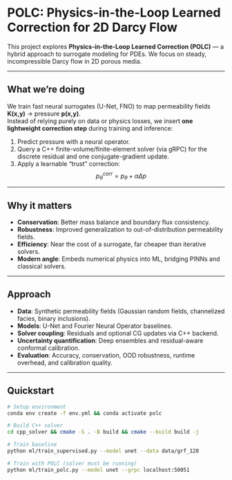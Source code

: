 # POLC: Physics-in-the-Loop Learned Correction for 2D Darcy Flow

This project explores **Physics-in-the-Loop Learned Correction (POLC)** — a hybrid approach to surrogate modeling for PDEs. We focus on steady, incompressible Darcy flow in 2D porous media.

---

## What we’re doing
We train fast neural surrogates (U-Net, FNO) to map permeability fields **K(x,y)** → pressure **p(x,y)**.  
Instead of relying purely on data or physics losses, we insert **one lightweight correction step** during training and inference:

1. Predict pressure with a neural operator.  
2. Query a C++ finite-volume/finite-element solver (via gRPC) for the discrete residual and one conjugate-gradient update.  
3. Apply a learnable “trust” correction:  
   $$
   p_\theta^{corr} = p_\theta + \alpha \Delta p
   $$

---

## Why it matters
- **Conservation**: Better mass balance and boundary flux consistency.  
- **Robustness**: Improved generalization to out-of-distribution permeability fields.  
- **Efficiency**: Near the cost of a surrogate, far cheaper than iterative solvers.  
- **Modern angle**: Embeds numerical physics into ML, bridging PINNs and classical solvers.

---

## Approach
- **Data**: Synthetic permeability fields (Gaussian random fields, channelized facies, binary inclusions).  
- **Models**: U-Net and Fourier Neural Operator baselines.  
- **Solver coupling**: Residuals and optional CG updates via C++ backend.  
- **Uncertainty quantification**: Deep ensembles and residual-aware conformal calibration.  
- **Evaluation**: Accuracy, conservation, OOD robustness, runtime overhead, and calibration quality.

---

## Quickstart
```bash
# Setup environment
conda env create -f env.yml && conda activate polc

# Build C++ solver
cd cpp_solver && cmake -S . -B build && cmake --build build -j

# Train baseline
python ml/train_supervised.py --model unet --data data/grf_128

# Train with POLC (solver must be running)
python ml/train_polc.py --model unet --grpc localhost:50051
